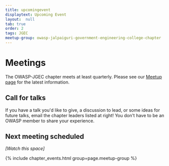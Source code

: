 ```yaml
---
title: upcomingevent
displaytext: Upcoming Event 
layout:  null
tab: true
order: 2
tags: JGEC
meetup-group: owasp-jalpaiguri-government-engineering-college-chapter
---
```


# Meetings

The OWASP-JGEC chapter meets at least quarterly. Please see our 
[Meetup page](https://www.meetup.com/#) for the latest information.

## Call for talks

If you have a talk you'd like to give, a discussion to lead, or some ideas for future talks, 
email the chapter leaders listed at right! You don't have to be an OWASP member to share your experience.

## Next meeting scheduled

_[Watch this space]_

{% include chapter_events.html group=page.meetup-group %}
